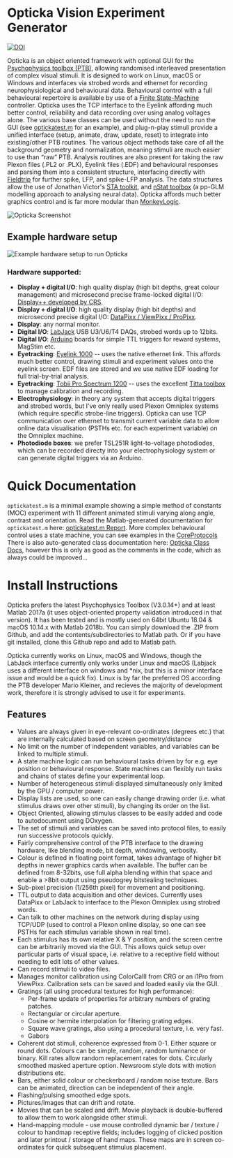 # Opticka Vision Experiment Generator #

[![DOI](https://zenodo.org/badge/DOI/10.5281/zenodo.12293.svg)](https://doi.org/10.5281/zenodo.592253)  

Opticka is an object oriented framework with optional GUI for the [Psychophysics toolbox (PTB)](http://psychtoolbox.org/wikka.php?wakka=HomePage), allowing randomised interleaved presentation of complex visual stimuli. It is designed to work on Linux, macOS or Windows and interfaces via strobed words and ethernet for recording neurophysiological and behavioural data. Behavioural control with a full behavioural repertoire is available by use of a [Finite State-Machine](http://iandol.github.io/OptickaDocs/classstate_machine.html#details) controller. Opticka uses the TCP interface to the Eyelink affording much better control, reliability and data recording over using analog voltages alone. The various base classes can be used without the need to run the GUI (see [optickatest.m](http://iandol.github.io/OptickaDocs/optickatest.html) for an example), and plug-n-play stimuli provide a unified interface (setup, animate, draw, update, reset) to integrate into existing/other PTB routines. The various object methods take care of all the background geometry and normalization, meaning stimuli are much easier to use than “raw” PTB. Analysis routines are also present for taking the raw Plexon files (.PL2 or .PLX), Eyelink files (.EDF) and behavioural responses and parsing them into a consistent structure, interfacing directly with [Fieldtrip](http://fieldtrip.fcdonders.nl/start) for further spike, LFP, and spike-LFP analysis. The data structures allow the use of Jonathan Victor's [STA toolkit](http://www.ncbi.nlm.nih.gov/pmc/articles/PMC2818590/), and [nStat toolbox](http://www.neurostat.mit.edu/nstat/) (a pp-GLM modelling approach to analysing neural data). Opticka affords much better graphics control and is far more modular than [MonkeyLogic](http://www.brown.edu/Research/monkeylogic/).  

![Opticka Screenshot](https://github.com/iandol/opticka/raw/gh-pages/images/opticka.png)  

## Example hardware setup

![Example hardware setup to run Opticka](https://github.com/iandol/opticka/raw/gh-pages/images/Opticka-Setup.png)

### Hardware supported: ##

* **Display + digital I/O**: high quality display (high bit depths, great colour management) and microsecond precise frame-locked digital I/O: [Display++ developed by CRS](https://www.crsltd.com/tools-for-vision-science/calibrated-displays/displaypp-lcd-monitor/).
* **Display + digital I/O**: high quality display (high bit depths) and microsecond precise digital I/O: [DataPixx / ViewPixx / ProPixx](http://vpixx.com/products/tools-for-vision-sciences/).
* **Display**: any normal monitor.
* **Digital I/O**: [LabJack](https://labjack.com/) USB U3/U6/T4 DAQs, strobed words up to 12bits.
* **Digital I/O**: [Arduino]() boards for simple TTL triggers for reward systems, MagStim etc.
* **Eyetracking**: [Eyelink 1000]() -- uses the native ethernet link. This affords much better control, drawing stimuli and experiment values onto the eyelink screen. EDF files are stored and we use native EDF loading for full trial-by-trial analysis.
* **Eyetracking**: [Tobii Pro Spectrum 1200]() -- uses the excellent [Titta toolbox]() to manage calibration and recording.
* **Electrophysiology**: in theory any system that accepts digital triggers and strobed words, but I've only really used Plexon Omniplex systems (which require specific strobe-line triggers). Opticka can use TCP communication over ethernet to transmit current variable data to allow online data visualisation (PSTHs etc. for each experiment variable) on the Omniplex machine.
* **Photodiode boxes**: we prefer TSL251R light-to-voltage photodiodes, which can be recorded directy into your electrophysiology system or can generate digital triggers via an Arduino.

# Quick Documentation
`optickatest.m` is a minimal example showing a simple method of constants (MOC) experiment with 11 different animated stimuli varying along angle, contrast and orientation. Read the Matlab-generated documentation for `optickatest.m` here: [optickatest.m Report](http://iandol.github.io/OptickaDocs/optickatest.html). More complex behavioural control uses a state machine, you can see examples in the [CoreProtocols]()
There is also auto-generated class documentation here: [Opticka Class Docs](http://iandol.github.io/OptickaDocs/inherits.html), however this is only as good as the comments in the code, which as always could be improved...  

# Install Instructions
Opticka prefers the latest Psychophysics Toolbox (V3.0.14+) and at least Matlab 2017a (it uses object-oriented property validation introduced in that version). It has been tested and is mostly used on 64bit Ubuntu 18.04 & macOS 10.14.x with Matlab 2018b. You can simply download the .ZIP from Github, and add the contents/subdirectories to Matlab path. Or if you have git installed, clone this Github repo and add to Matlab path.

Opticka currently works on Linux, macOS and Windows, though the LabJack interface currently only works under Linux and macOS (Labjack uses a different interface on windows and *nix, but this is a minor interface issue and would be a quick fix). Linux is by far the preferred OS according the PTB developer Mario Kleiner, and recieves the majority of development work, therefore it is strongly advised to use it for experiments.

## Features
* Values are always given in eye-relevant co-ordinates (degrees etc.) that are internally calculated based on screen geometry/distance
* No limit on the number of independent variables, and variables can be linked to multiple stimuli.
* A state machine logic can run behavioural tasks driven by for e.g. eye position or behavioural response. State machines can flexibly run tasks and chains of states define your experimental loop.
* Number of heterogeneous stimuli displayed simultaneously only limited by the GPU / computer power.
* Display lists are used, so one can easily change drawing order (i.e. what stimulus draws over other stimuli), by changing its order on the list.
* Object Oriented, allowing stimulus classes to be easily added and code to autodocument using DOxygen.
* The set of stimuli and variables can be saved into protocol files, to easily run successive protocols quickly.
* Fairly comprehensive control of the PTB interface to the drawing hardware, like blending mode, bit depth, windowing, verbosity.
* Colour is defined in floating point format, takes advantage of higher bit depths in newer graphics cards when available. The buffer can be defined from 8-32bits, use full alpha blending within that space and enable a >8bit output using pseudogrey bitstealing techniques.
* Sub-pixel precision (1/256th pixel) for movement and positioning.
* TTL output to data acquisition and other devices. Currently uses DataPixx or LabJack to interface to the Plexon Omniplex using strobed words.
* Can talk to other machines on the network during display using TCP/UDP (used to control a Plexon online display, so one can see PSTHs for each stimulus variable shown in real time).
* Each stimulus has its own relative X & Y position, and the screen centre can be arbitrarily moved via the GUI. This allows quick setup over particular parts of visual space, i.e. relative to a receptive field without needing to edit lots of other values.
* Can record stimuli to video files.
* Manages monitor calibration using ColorCalII from CRG or an i1Pro from ViewPixx. Calibration sets can be saved and loaded easily via the GUI.
* Gratings (all using procedural textures for high performance):
   * Per-frame update of properties for arbitrary numbers of grating patches.
   * Rectangular or circular aperture.
   * Cosine or hermite interpolation for filtering grating edges.
   * Square wave gratings, also using a procedural texture, i.e. very fast.
   * Gabors
* Coherent dot stimuli, coherence expressed from 0-1. Either square or round dots. Colours can be simple, random, random luminance or binary. Kill rates allow random replacement rates for dots. Circularly smoothed masked aperture option. Newsroom style dots with motion distributions etc.
* Bars, either solid colour or checkerboard / random noise texture. Bars can be animated, direction can be independent of their angle.
* Flashing/pulsing smoothed edge spots.
* Pictures/Images that can drift and rotate.
* Movies that can be scaled and drift. Movie playback is double-buffered to allow them to work alongside other stimuli.
* Hand-mapping module - use mouse controlled dynamic bar / texture / colour to handmap receptive fields; includes logging of clicked position and later printout / storage of hand maps. These maps are in screen co-ordinates for quick subsequent stimulus placement.  

